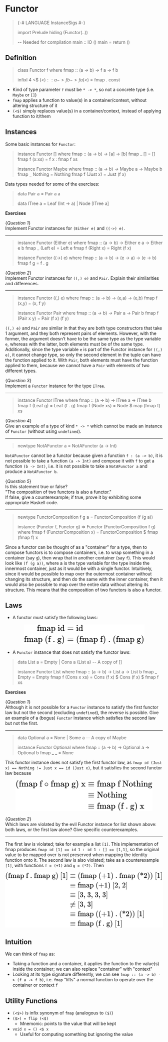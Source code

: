 Functor
=======

> {-# LANGUAGE InstanceSigs #-}
> 
> import Prelude hiding (Functor(..))
> 
> -- Needed for compilation
> main :: IO ()
> main = return ()


Definition
----------

> class Functor f where
>   fmap :: (a -> b) -> f a -> f b
> 
>   infixl 4 <$
>   (<$) :: a -> f b -> f a
>   (<$) = fmap . const

- Kind of type parameter `f` must be `* -> *`, so not a concrete type (i.e. `Maybe` or `[]`)
- `fmap` applies a function to value(s) in a container/context, without altering structure of it
- `(<$)` simply replaces value(s) in a container/context, instead of applying function to it/them


Instances
---------

Some basic instances for `Functor`:

> instance Functor [] where
>   fmap :: (a -> b) -> [a] -> [b]
>   fmap _ [] = []
>   fmap f (x:xs) = f x : fmap f xs
> 
> instance Functor Maybe where
>   fmap :: (a -> b) -> Maybe a -> Maybe b
>   fmap _ Nothing = Nothing
>   fmap f (Just x) = Just (f x)

Data types needed for some of the exercises:

> data Pair a = Pair a a
> 
> data ITree a
>   = Leaf (Int -> a)
>   | Node [ITree a]


**Exercises**

{*Question 1*}  
Implement Functor instances for `(Either e)` and `((->) e)`.

---

> instance Functor (Either e) where
>   fmap :: (a -> b) -> Either e a -> Either e b
>   fmap _ (Left e) = Left e
>   fmap f (Right x) = Right (f x)
> 
> instance Functor ((->) e) where
>   fmap :: (a -> b) -> (e -> a) -> (e -> b)
>   fmap f g = f . g

{*Question 2*}  
Implement Functor instances for `((,) e)` and `Pair`. Explain their similarities and differences.

---

> instance Functor ((,) e) where
>   fmap :: (a -> b) -> (e,a) -> (e,b)
>   fmap f (x,y) = (x, f y)
> 
> instance Functor Pair where
>   fmap :: (a -> b) -> Pair a -> Pair b
>   fmap f (Pair x y) = Pair (f x) (f y)

`((,) e)` and `Pair` are similar in that they are both type constructors that take 1 argument, and
they both represent pairs of elements. However, with the former, the argument doesn't have to be
the same type as the type variable `e`, whereas with the latter, both elements must be of the same
type. Additionally, since the type variable `e` is part of the Functor instance for `((,) e)`, it
cannot change type, so only the second element in the tuple can have the function applied to it.
With `Pair`, both elements must have the function applied to them, because we cannot have a
`Pair` with elements of two different types.

{*Question 3*}  
Implement a `Functor` instance for the type `ITree`.

---

> instance Functor ITree where
>   fmap :: (a -> b) -> ITree a -> ITree b
>   fmap f (Leaf g) = Leaf (f . g)
>   fmap f (Node xs) = Node $ map (fmap f) xs

{*Question 4*}  
Give an example of a type of kind `* -> *` which cannot be made an instance of `Functor` (without using `undefined`).

---

> newtype NotAFunctor a = NotAFunctor (a -> Int)

`NotAFunctor` cannot be a functor because given a function `f : (a -> b)`, it is not possible to take
a function `(a -> Int)` and compose it with `f` to get a function `(b -> Int)`, i.e. it is not possible to take a `NotAFunctor a` and produce a `NotAFunctor b`.

{*Question 5*}  
Is this statement true or false?  
"The composition of two functors is also a functor."  
If false, give a counterexample; if true, prove it by exhibiting some appropriate Haskell code.

---

> newtype FunctorComposition f g a = FunctorComposition (f (g a))
> 
> instance (Functor f, Functor g) => Functor (FunctorComposition f g) where
>   fmap f (FunctorComposition x) = FunctorComposition $ fmap (fmap f) x

Since a functor can be thought of as a "container" for a type, then to
compose functors is to compose containers, i.e. to wrap something in a
container (say `g`), then wrap that in another container (say `f`). This would
look like `(f (g a))`, where a is the type variable for the type inside the
innermost container, just as it would be with a single functor. Intuitively, since it
would be possible to map over the outermost container without changing its
structure, and then do the same with the inner container, then it would also
be possible to map over the entire data without altering its structure. This
means that the composition of two functors is also a functor.


Laws
----

- A functor must satisfy the following laws:

<!-- $$
\begin{aligned}
\text{fmap id} &= \text{id}\\
\text{fmap (f . g)} &= \text{(fmap f) . (fmap g)}
\end{aligned}
$$ --> 

<div align="center"><img style="background: white;" src="../svg/2fH9oF2kzB.svg"></div>

- A `Functor` instance that does not satisfy the functor laws:

> data List a = Empty | Cons a (List a)  -- A copy of []
> 
> instance Functor List where
>   fmap :: (a -> b) -> List a -> List b
>   fmap _ Empty = Empty
>   fmap f (Cons x xs) = Cons (f x) $ Cons (f x) $ fmap f xs


**Exercises**

{*Question 1*}  
Although it is not possible for a `Functor` instance to satisfy the first functor law but not the second (excluding `undefined`), the reverse is possible.
Give an example of a (bogus) `Functor` instance which satisfies the second law but not the first.

---

> data Optional a = None | Some a  -- A copy of Maybe
> 
> instance Functor Optional where
>   fmap :: (a -> b) -> Optional a -> Optional b
>   fmap _ _ = None

This functor instance does not satisfy the first functor law, as `fmap id (Just x) == Nothing != Just x == id (Just x)`, but it satisfies the second functor law because

<!-- $$
\begin{aligned}
\text{(fmap f $\circ$ fmap g) x}
&\equiv \text{fmap f Nothing}\\
&\equiv \text{Nothing}\\
&\equiv \text{fmap (f . g) x}
\end{aligned}
$$ --> 

<div align="center"><img style="background: white;" src="../svg/lAfZh4whUb.svg"></div>

{*Question 2*}  
Which laws are violated by the evil Functor instance for list shown above: both laws, or the first law alone?
Give specific counterexamples.

---

The first law is violated; take for example a list `[1]`. This implementation of fmap produces `fmap id [1] == id 1 : id 1 : [] == [1,1]`, so the original value to be mapped over is not preserved when mapping the identity function onto it. The second law is also violated; take as a counterexample `[1]`, with functions `f = (+1)` and `g = (*2)`. Then

<!-- $$
\begin{aligned}
\text{(fmap f . fmap g) [1]}
&\equiv \text{(fmap (+1) . fmap (*2)) [1]}\\
&\equiv \text{fmap (+1) [2, 2]}\\
&\equiv \text{[3, 3, 3, 3]}\\
&\not\equiv \text{[3, 3]}\\
&\equiv \text{fmap ((+1) . (*2)) [1]}\\
&\equiv \text{fmap (f . g) [1]}
\end{aligned}
$$ --> 

<div align="center"><img style="background: white;" src="../svg/qDh19O3pXa.svg"></div>


Intuition
---------

We can think of `fmap` as:
- Taking a function and a container, it applies the function to the value(s) inside the container; we can also replace "container" with "context"
- Looking at its type signature differently, we can see `fmap :: (a -> b) -> (f a -> f b)`, i.e. `fmap` "lifts" a normal function to operate over the container or context `f`


Utility Functions
-----------------

- `(<$>)` is infix synonym of `fmap` (analogous to `($)`)
- `($>) = flip (<$)`
  - Mnemonic: points to the value that will be kept
- `void x = () <$ x`
  - Useful for computing something but ignoring the value
